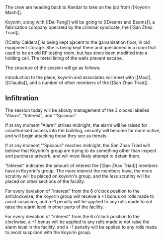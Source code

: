 The crew are heading back to Kandar to take on the job from [[Koyorin Machi]].

Koyorin, along with [[Dai Fang]] will be going to [[Dreams and Beams]], a fabrication company operated by the criminal syndicate, the [[San Zhao Triad]].

[[Cathy Caldera]] is being kept ajacent to the galvanization floor, in old equipment storage. She is being kept there and questioned in a room that used to be an old RF testing room, but has since been modified into a holding cell. The metal lining of the walls prevent escape.

The structure of the session will go as follows:

introduction to the place, koyorin and associates will meet with [[Max]], [[Claudia]], and a number of other members of the [[San Zhao Triad]].


## Infiltration
The session today will be abouty management of the 3 clocks labelled "Alarm", "Interest", and "'Spicious".

If at any moment "Alarm" strikes midnight, the alarm will be raised for unauthorised access into the building, security will become far more active, and will begin attacking those they see as threats.

If at any moment "'Spicious" reaches midnight, the San Zhao Triad will believe that Koyorin's group are trying to do something other than inspect and purchase artwork, and will most likely attempt to detain them.

"Interest" indicates the amount of interest the [[San Zhao Triad]] members have in Koyorin's group. The more interest the members have, the more scrutiny will be placed on koyorin's group, and the less scrutiny will be placed on other sections of the facility.

For every deviation of "interest" from the 6 o'clock position to the anticlockwise, the Koyorin group will receive a +1 bonus on rolls made to avoid suspicion, and a -1 penalty will be applied to any rolls made to not raise the alarm level in other parts of the facility.

For every deviation of "interest" from the 6 o'clock position to the clockwise, a +1 bonus will be applied to any rolls made to not raise the alarm level in the facility, and a -1 penalty will be applied to any rolls made to avoid suspicion with the Koyorin group.